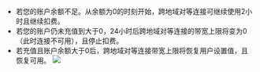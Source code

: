 - 若您的账户余额不足。从余额为0的时刻开始，跨地域对等连接可继续使用2小时且继续扣费。
- 若您的账户仍未充值到大于0，24小时后跨地域对等连接的带宽上限将变为0（此时连接不可用），且停止扣费。
- 若充值且账户余额大于0后，跨地域对等连接带宽上限将恢复用户设置值，且恢复可用。
  ![](https://main.qcloudimg.com/raw/42014a43b2f5be05bf67c100a2aa583d.png)
